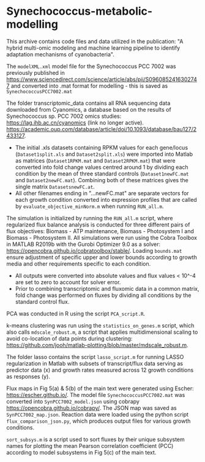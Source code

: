 # Synechococcus-metabolic-modelling  
This archive contains code files and data utilized in the publication: "A hybrid multi-omic modeling and machine learning pipeline to identify adaptation mechanisms of cyanobacteria".

The `modelXML.xml` model file for the Synechococcus PCC 7002 was previously published in https://www.sciencedirect.com/science/article/abs/pii/S0960852416302747
and converted into .mat format for modelling - this is saved as `SynechococcusPCC7002.mat`

The folder transcriptomic_data contains all RNA sequencing data downloaded from Cyanomics, a database based on the results of Synechococcus sp. PCC 7002 omics studies:
https://lag.ihb.ac.cn/cyanomics (link no longer active).
https://academic.oup.com/database/article/doi/10.1093/database/bau127/2433127.

 - The initial .xls datasets containing RPKM values for each gene/locus (`Dataset1split.xls` and `Dataset2split.xls`) were imported into     Matlab as matrices (`Dataset1RPKM.mat` and `Dataset2RPKM.mat`) that were converted into fold change values centred around 1 by dividing each condition by the mean of three standard controls (`Dataset1newFC.mat` and `Dataset2newFC.mat`). Combining both of these matrices gives the single matrix `DatasetsnewFC.at`.
 - All other filenames ending in "...newFC.mat" are separate vectors for each growth condition converted into expression profiles that are called by `evaluate_objective_minNorm.m` when running `RUN_all.m`.
 
The simulation is initialized by running the `RUN_all.m` script, where regularized flux balance analysis is conducted for three different pairs of flux objectives: Biomass - ATP maintenance, Biomass - Photosystem I and Biomass - Photosystem II. All simulations were run using the Cobra Toolbox in MATLAB R2019b with the Gurobi Optimizer 9.0 as a solver:
https://opencobra.github.io/cobratoolbox/stable/. Loading `bounds.mat` ensure adjustment of specific upper and lower bounds according to growth media and other requirements specific to each condition.

- All outputs were converted into absolute values and flux values < 10^-4 are set to zero to account for solver error.
- Prior to combining transcriptomic and fluxomic data in a common matrix, fold change was performed on fluxes by dividing all conditions by the standard control flux.

PCA was conducted in R using the script `PCA_script.R`.

k-means clustering was run using the `statistics_on_genes.m` script, which also calls `mdscale_robust.m`, a script that applies multidimensional scaling to avoid co-location of data points during clustering: https://github.com/jooh/matlab-plotting/blob/master/mdscale_robust.m.

The folder lasso contains the script `lasso_script.m` for running LASSO regularization in Matlab with subsets of transcript/flux data serving as predictor data (x) and growth rates measured across 12 growth conditions as responses (y).

Flux maps in Fig 5(a) & 5(b) of the main text were generated using Escher: https://escher.github.io/.
The model file `SynechococcusPCC7002.mat` was converted into `SynPCC7002_model.json` using cobrapy https://opencobra.github.io/cobrapy/.
The JSON map was saved as `SynPCC7002_map.json`.
Reaction data were loaded using the python script `flux_comparison_json.py`, which produces output files for various growth conditions.

`sort_subsys.m` is a script used to sort fluxes by their unique subsystem names for plotting the mean Pearson correlation coefficient (PCC)  according to model subsystems in Fig 5(c) of the main text.








